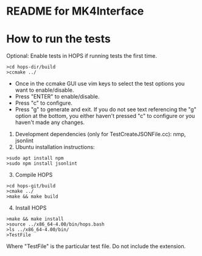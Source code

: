 # README for MK4Interface 

# How to run the tests

Optional: Enable tests in HOPS if running tests the first time.
```
>cd hops-dir/build
>ccmake ../
```
- Once in the ccmake GUI use vim keys to select the test options you want to enable/disable.
- Press "ENTER" to enable/disable.
- Press "c" to configure.
- Press "g" to generate and exit.
If you do not see text referencing the "g" option at the bottom, you either haven't pressed "c" to configure
or you haven't made any changes.

1. Development dependencies (only for TestCreateJSONFile.cc): nmp, jsonlint
2. Ubuntu installation instructions:
```
>sudo apt install npm
>sudo npm install jsonlint
```
3. Compile HOPS
```
>cd hops-git/build
>cmake ../
>make && make build
```
4. Install HOPS
```
>make && make install
>source ../x86_64-4.00/bin/hops.bash
>ls ../x86_64-4.00/bin/
>TestFile
```
Where "TestFile" is the particular test file. Do not include the extension.



